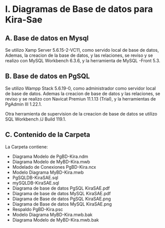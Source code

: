 # I. Diagramas de Base de datos para Kira-Sae


## A. Base de datos en Mysql

Se utilizo Xamp Server 5.6.15-2-VC11, como servido local  de base de datos, Ademas, la creacion de la base de datos, y las relaciones, se reviso y se realizo con MySQL Workbench 6.3.6, y la herramienta de MySQL -Front 5.3.

## B. Base de datos en PgSQL

Se utilizo Wampp Stack 5.6.19-0, como administrador como servidor local de base de datos. Ademas la creacion de base de datos y las relaciones, se reviso y se realizo con Navicat Premiun  11.1.13 (Trial), y la herramientas de PgAdmin III 1.22.1.

Otra herramienta de supervision de la creacion de base de datos se utilizo SQL Workbench /J Build 119.1.

## C. Contenido de la Carpeta

La Carpeta contiene:

* Diagrama Modelo de PgBD-Kira.ndm
* Diagrama Modelo de MyBD-Kira.mwb
* Modelado de Conexiones PgBD-Kira.ncx
* Modelo Diagrama MyBD-Kira.mwb
* PgSQLDB-KiraSAE.sql
* mySQLDB-KiraSAE.sql
* Diagrama de base de datos PgSQL KiraSAE.pdf
* Diagrama de base de datos MySQL KiraSAE.pdf
* Diagrama de Base de datos PgSQL KiraSAE.png
* Diagrama de Base de datos MySQL KiraSAE.png
* Respaldo PgBD-Kira.psc
* Modelo Diagrama MyBD-Kira.mwb.bak
* Diagrama Modelo de MyBD-Kira.mwb.bak

